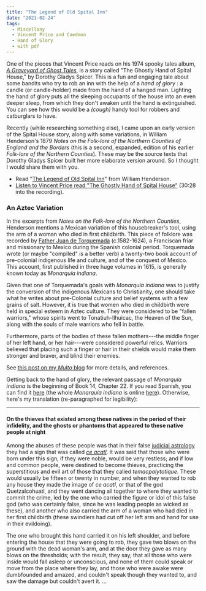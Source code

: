 ```yaml
---
title: "The Legend of Old Spital Inn"
date: "2021-02-24"
tags: 
  - Miscellany
  - Vincent Price and Caedmon
  - Hand of Glory
  - with pdf
---
```


One of the pieces that Vincent Price reads on his 1974 spooky tales album, [_A Graveyard of Ghost Tales_](https://multoghost.wordpress.com/2019/09/23/vincent-price-reads-a-graveyard-of-ghost-tales/), is a story called "The Ghostly Hand of Spital House," by Dorothy Gladys Spicer. This is a fun and engaging tale about some bandits who try to rob an inn with the help of a _hand of glory_ : a candle (or candle-holder) made from the hand of a hanged man. Lighting the hand of glory puts all the sleeping occupants of the house into an even deeper sleep, from which they don't awaken until the hand is extinguished. You can see how this would be a _(cough)_ handy tool for robbers and catburglars to have.

<!--more-->

Recently (while researching something else), I came upon an early version of the Spital House story, along with some variations, in William Henderson's 1879 _Notes on the Folk-lore of the Northern Counties of England and the Borders_ (this is a second, expanded, edition of his earlier _Folk-lore of the Northern Counties_). These may be the source texts that Dorothy Gladys Spicer built her more elaborate version around. So I thought I would share them with you.

- Read "[The Legend of Old Spital Inn](/files/stories/legendofspitalinn.pdf)" from William Henderson.
- [Listen to Vincent Price read "The Ghostly Hand of Spital House"](https://youtu.be/nnWVsIhNqaM?t=1828) (30:28 into the recording).

### An Aztec Variation

In the excerpts from _Notes on the Folk-lore of the Northern Counties_, Henderson mentions a Mexican variation of this housebreaker's tool, using the arm of a woman who died in first childbirth. This piece of folklore was recorded by [Father Juan de Torquemada](https://en.wikipedia.org/wiki/Fray_Juan_de_Torquemada) (c.1582-1624), a Franciscan friar and missionary to Mexico during the Spanish colonial period. Torquemada wrote (or maybe "compiled" is a better verb) a twenty-two book account of pre-colonial indigenous life and culture, and of the conquest of Mexico. This account, first published in three huge volumes in 1615, is generally known today as _Monarquía indiana_.

Given that one of Torquemada's goals with _Monarquía indiana_ was to justify the conversion of the indigenous Mexicans to Christianity, one should take what he writes about pre-Colonial culture and belief systems with a few grains of salt. However, it is true that women who died in childbirth were held in special esteem in Aztec culture. They were considered to be "fallen warriors," whose spirits went to Tonatiuh-Ilhuicac, the Heaven of the Sun, along with the souls of male warriors who fell in battle.

Furthermore, parts of the bodies of these fallen mothers---the middle finger of her left hand, or her hair---were considered powerful relics. Warriors believed that placing such a finger or hair in their shields would make them stronger and braver, and blind their enemies.

See [this post on my _Multo_ blog](https://multoghost.wordpress.com/2015/07/26/mexican-monstresses-the-cihuateteo/) for more details, and references.

Getting back to the hand of glory, the relevant passage of _Monarquía indiana_ is the beginning of Book 14, Chapter 22. If you read Spanish, you can find it [here](https://www.historicas.unam.mx/publicaciones/publicadigital/monarquia/volumen/04/05Libro_Catorce/miv4127.pdf) (the whole _Monarquía indiana_ is online [here](https://www.historicas.unam.mx/publicaciones/publicadigital/monarquia/index.html)). Otherwise, here's my translation (re-paragraphed for legibility):

* * *

#### On the thieves that existed among these natives in the period of their infidelity, and the ghosts or phantoms that appeared to these native people at night

Among the abuses of these people was that in their false [judicial astrology](https://en.wikipedia.org/wiki/Judicial_astrology) they had a sign that was called [_ce acatl_](https://en.wikipedia.org/wiki/Ce_Acatl_Topiltzin). It was said that those who were born under this sign, if they were noble, would be very restless; and if low and common people, were destined to become thieves, practicing the superstitious and evil art of those that they called _temacpalytotique_. These would usually be fifteen or twenty in number, and when they wanted to rob any house they made the image of _ce acatl_, or that of the god Quetzalcohuatl, and they went dancing all together to where they wanted to commit the crime, led by the one who carried the figure or idol of this false god (who was certainly false, since he was leading people as wicked as these), and another who also carried the arm of a woman who had died in her first childbirth (these swindlers had cut off her left arm and hand for use in their evildoing).

The one who brought this hand carried it on his left shoulder, and before entering the house that they were going to rob, they gave two blows on the ground with the dead woman's arm, and at the door they gave as many blows on the thresholds; with the result, they say, that all those who were inside would fall asleep or unconscious, and none of them could speak or move from the place where they lay, and those who were awake were dumbfounded and amazed, and couldn't speak though they wanted to, and saw the damage but couldn't avert it. ...
